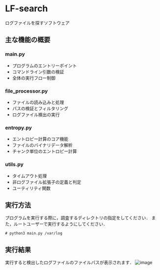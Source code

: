 # LF-search
ログファイルを探すソフトウェア

## 主な機能の概要
### main.py
- プログラムのエントリーポイント
- コマンドライン引数の検証
- 全体の実行フロー制御

### file_processor.py
- ファイルの読み込みと処理
- パスの検証とフィルタリング
- ログファイル検出の実行

### entropy.py
- エントロピー計算のコア機能
- ファイルのバイナリデータ解析
- チャンク単位のエントロピー計算

### utils.py
- タイムアウト処理
- 非ログファイル拡張子の定義と判定
- ユーティリティ関数

## 実行方法
プログラムを実行する際に，調査するディレクトリの指定をしてください．
また，ルートユーザーで実行するようにしてください．
```
# python3 main.py /var/log
```

## 実行結果
実行すると検出したログファイルのファイルパスが表示されます．
![image](https://github.com/user-attachments/assets/bef833dd-909c-4e70-b1ee-15a8905ec0f4)


